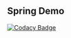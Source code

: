 ## Spring Demo

[![Codacy Badge](https://api.codacy.com/project/badge/Grade/deb799989e574068813dba0277a677f2)](https://www.codacy.com/app/tow02/spring-demo?utm_source=github.com&amp;utm_medium=referral&amp;utm_content=tow02/spring-demo&amp;utm_campaign=Badge_Grade)